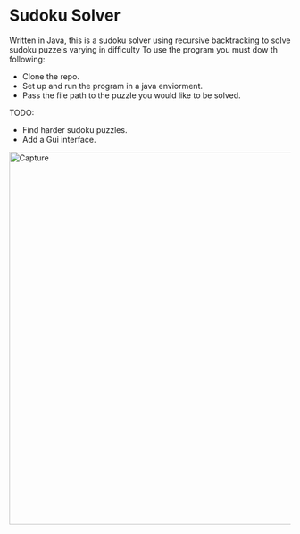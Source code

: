 # Sudoku Solver

Written in Java, this is a sudoku solver using recursive backtracking to solve sudoku puzzels varying in difficulty
To use the program you must dow th following:
* Clone the repo.
* Set up and run the program in a java enviorment.
* Pass the file path to the puzzle you would like to be solved.

TODO:
* Find harder sudoku puzzles.
* Add a Gui interface.

<img width="669" alt="Capture" src="https://user-images.githubusercontent.com/25403763/79794306-07b95500-8320-11ea-94df-7b40708aec85.PNG">

